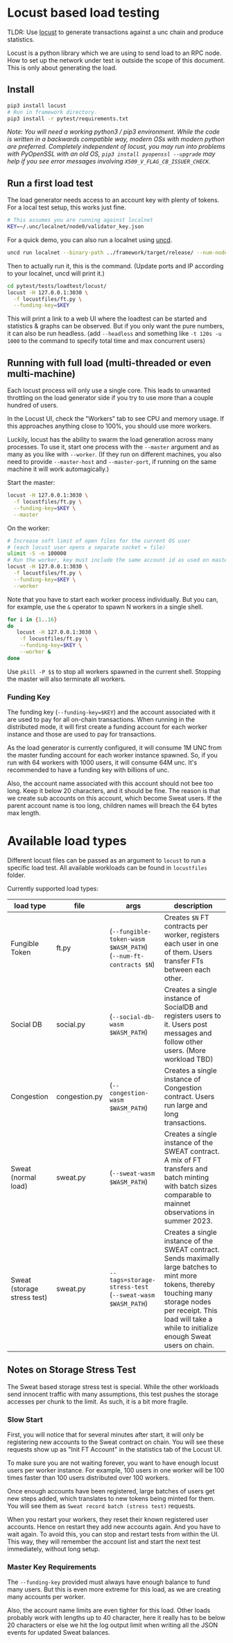 # Locust based load testing

TLDR: Use [locust](https://locust.io/) to generate transactions against a unc chain and produce statistics.

Locust is a python library which we are using to send load to an RPC node. How
to set up the network under test is outside the scope of this document. This is
only about generating the load.

## Install

```sh
pip3 install locust
# Run in framework directory.
pip3 install -r pytest/requirements.txt
```

*Note: You will need a working python3 / pip3 environment. While the code is
written in a backwards compatible way, modern OSs with modern python are
preferred. Completely independent of locust, you may run into problems with
PyOpenSSL with an old OS, `pip3 install pyopenssl --upgrade` may help if you see
error messages involving `X509_V_FLAG_CB_ISSUER_CHECK`.*

## Run a first load test

The load generator needs access to an account key with plenty of tokens.
For a local test setup, this works just fine.

```sh
# This assumes you are running against localnet
KEY=~/.unc/localnet/node0/validator_key.json
```

For a quick demo, you can also run a localnet using [uncd](https://github.com/unc/uncd).

```sh
uncd run localnet --binary-path ../framework/target/release/ --num-nodes 4 --num-shards 4 --override
```

Then to actually run it, this is the command. (Update ports and IP according to your localnet, uncd will print it.)

```sh
cd pytest/tests/loadtest/locust/
locust -H 127.0.0.1:3030 \
  -f locustfiles/ft.py \
  --funding-key=$KEY
```

This will print a link to a web UI where the loadtest can be started and statistics & graphs can be observed.
But if you only want the pure numbers, it can also be run headless.
(add `--headless` and something like `-t 120s -u 1000` to the command to specify total time and max concurrent users)

## Running with full load (multi-threaded or even multi-machine)

Each locust process will only use a single core. This leads to unwanted
throttling on the load generator side if you try to use more than a couple
hundred of users.

In the Locust UI, check the "Workers" tab to see CPU and memory usage. If this
approaches anything close to 100%, you should use more workers.

Luckily, locust has the ability to swarm the load generation across many processes.
To use it, start one process with the `--master` argument and as many as you
like with `--worker`. (If they run on different machines, you also need to
provide `--master-host` and `--master-port`, if running on the same machine it
will work automagically.)

Start the master:

```sh
locust -H 127.0.0.1:3030 \
  -f locustfiles/ft.py \
  --funding-key=$KEY \
  --master
```

On the worker:

```sh
# Increase soft limit of open files for the current OS user
# (each locust user opens a separate socket = file)
ulimit -S -n 100000
# Run the worker, key must include the same account id as used on master
locust -H 127.0.0.1:3030 \
  -f locustfiles/ft.py \
  --funding-key=$KEY \
  --worker
```

Note that you have to start each worker process individually. But you can, for
example, use the `&` operator to spawn N workers in a single shell.

```sh
for i in {1..16}
do
   locust -H 127.0.0.1:3030 \
    -f locustfiles/ft.py \
    --funding-key=$KEY \
    --worker &
done
```

Use `pkill -P $$` to stop all workers spawned in the current shell.
Stopping the master will also terminate all workers.

### Funding Key

The funding key (`--funding-key=$KEY`) and the account associated with it are
used to pay for all on-chain transactions. When running in the distributed mode,
it will first create a funding account for each worker instance and those are
used to pay for transactions.

As the load generator is currently configured, it will consume 1M UNC from the
master funding account for each worker instance spawned. So, if you run with 64
workers with 1000 users, it will consume 64M unc. It's recommended to have a
funding key with billions of unc.

Also, the account name associated with this account should not bee too long.
Keep it below 20 characters, and it should be fine. The reason is that we create
sub accounts on this account, which become Sweat users. If the parent account
name is too long, children names will breach the 64 bytes max length.

# Available load types

Different locust files can be passed as an argument to `locust` to run a specific load test.
All available workloads can be found in `locustfiles` folder.

Currently supported load types:

| load type | file | args | description |
|---|---|---|---|
| Fungible Token | ft.py | (`--fungible-token-wasm $WASM_PATH`) <br> (`--num-ft-contracts $N`) |  Creates `$N` FT contracts per worker, registers each user in one of them. Users transfer FTs between each other. |
| Social DB  | social.py | (`--social-db-wasm $WASM_PATH`) | Creates a single instance of SocialDB and registers users to it. Users post messages and follow other users. (More workload TBD) |
| Congestion | congestion.py | (`--congestion-wasm $WASM_PATH`) | Creates a single instance of Congestion contract. Users run large and long transactions. |
| Sweat (normal load) | sweat.py | (`--sweat-wasm $WASM_PATH`) | Creates a single instance of the SWEAT contract. A mix of FT transfers and batch minting with batch sizes comparable to mainnet observations in summer 2023. |
| Sweat (storage stress test) | sweat.py | `--tags=storage-stress-test` <br> (`--sweat-wasm $WASM_PATH`) | Creates a single instance of the SWEAT contract. Sends maximally large batches to mint more tokens, thereby touching many storage nodes per receipt. This load will take a while to initialize enough Sweat users on chain. |

## Notes on Storage Stress Test

The Sweat based storage stress test is special. While the other workloads send
innocent traffic with many assumptions, this test pushes the storage accesses
per chunk to the limit. As such, it is a bit more fragile.

### Slow Start

First, you will notice that for several minutes after start, it will only be
registering new accounts to the Sweat contract on chain. You will see these
requests show up as "Init FT Account" in the statistics tab of the Locust UI.

To make sure you are not waiting forever, you want to have enough locust users
per worker instance. For example, 100 users in one worker will be 100 times
faster than 100 users distributed over 100 workers.

Once enough accounts have been registered, large batches of users get new steps
added, which translates to new tokens being minted for them. You will see them
as `Sweat record batch (stress test)` requests.

When you restart your workers, they reset their known registered user accounts.
Hence on restart they add new accounts again. And you have to wait again. To
avoid this, you can stop and restart tests from within the UI. This way, they
will remember the account list and start the next test immediately, without long
setup.

### Master Key Requirements

The `--funding-key` provided must always have enough balance to fund many users.
But this is even more extreme for this load, as we are creating many accounts
per worker.

Also, the account name limits are even tighter for this load. Other loads
probably work with lengths up to 40 character, here it really has to be below 20
characters or else we hit the log output limit when writing all the JSON events
for updated Sweat balances.
